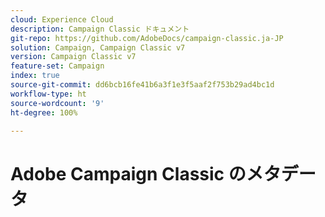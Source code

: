 ```yaml
---
cloud: Experience Cloud
description: Campaign Classic ドキュメント
git-repo: https://github.com/AdobeDocs/campaign-classic.ja-JP
solution: Campaign, Campaign Classic v7
version: Campaign Classic v7
feature-set: Campaign
index: true
source-git-commit: dd6bcb16fe41b6a3f1e3f5aaf2f753b29ad4bc1d
workflow-type: ht
source-wordcount: '9'
ht-degree: 100%

---
```



# Adobe Campaign Classic のメタデータ
